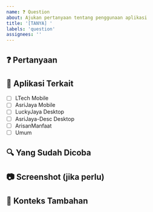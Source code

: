 ```yaml
---
name: ❓ Question
about: Ajukan pertanyaan tentang penggunaan aplikasi
title: '[TANYA] '
labels: 'question'
assignees: ''
---
```


## ❓ Pertanyaan
<!-- Tulis pertanyaan Anda dengan jelas -->

## 📱 Aplikasi Terkait
<!-- Pilih aplikasi yang terkait dengan pertanyaan -->
- [ ] LTech Mobile
- [ ] AsriJaya Mobile
- [ ] LuckyJaya Desktop
- [ ] AsriJaya-Desc Desktop
- [ ] ArisanManfaat
- [ ] Umum

## 🔍 Yang Sudah Dicoba
<!-- Apa yang sudah Anda coba untuk menyelesaikan masalah? -->

## 📷 Screenshot (jika perlu)
<!-- Sertakan screenshot jika membantu menjelaskan pertanyaan -->

## 📝 Konteks Tambahan
<!-- Informasi lain yang mungkin membantu menjawab pertanyaan -->
